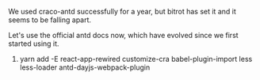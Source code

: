 We used craco-antd successfully for a year, but bitrot has set it and it seems to be falling apart.

Let's use the official antd docs now, which have evolved since we first started using it.

1.  yarn add -E react-app-rewired customize-cra babel-plugin-import less less-loader antd-dayjs-webpack-plugin

